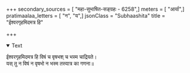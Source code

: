 +++
secondary_sources = [ "महा-सुभाषित-सङ्ग्रहः - 6258",]
meters = [ "आर्या",]
pratimaalaa_letters = [ "न", "य",]
jsonClass = "Subhaashita"
title = "ईश्वरगृहमिदमत्र हि"

+++

<details open><summary>Text</summary>

ईश्वरगृहमिदमत्र हि विषं च वृषभश् च भस्म चाद्रियते।  
यस् तु न विषं न वृषभो न भस्म तस्यात्र का गणना॥
</details>

